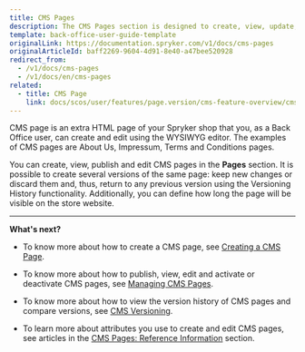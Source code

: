 ```yaml
---
title: CMS Pages
description: The CMS Pages section is designed to create, view, update, publish CMS pages, compare its versions, and activate/deactivate in the Back Office.
template: back-office-user-guide-template
originalLink: https://documentation.spryker.com/v1/docs/cms-pages
originalArticleId: baff2269-9604-4d91-8e40-a47bee520928
redirect_from:
  - /v1/docs/cms-pages
  - /v1/docs/en/cms-pages
related:
  - title: CMS Page
    link: docs/scos/user/features/page.version/cms-feature-overview/cms-pages-overview.html
---
```


CMS page is an extra HTML page of your Spryker shop that you, as a Back Office user, can create and edit using the WYSIWYG editor. The examples of CMS pages are About Us, Impressum, Terms and Conditions pages.

You can create, view, publish and edit CMS pages in the **Pages** section. It is possible to create several versions of the same page: keep new changes or discard them and, thus, return to any previous version using the Versioning History functionality. Additionally, you can define how long the page will be visible on the store website.
***
**What's next?**

* To know more about how to create a CMS page, see [Creating a CMS Page](/docs/scos/user/back-office-user-guides/{{page.version}}/content/pages/creating-cms-pages.html).

* To know more about how to publish, view, edit and activate or deactivate CMS pages, see [Managing CMS Pages](/docs/scos/user/back-office-user-guides/{{page.version}}/content/pages/managing-cms-pages.html).

* To know more about how to view the version history of CMS pages and compare versions, see [CMS Versioning](/docs/scos/user/back-office-user-guides/{{page.version}}/content/pages/managing-cms-page-versions.html).

* To learn more about attributes you use to create and edit CMS pages, see articles in the [CMS Pages: Reference Information](/docs/scos/user/back-office-user-guides/{{page.version}}/content/pages/references/cms-pages-reference-information.html) section.

